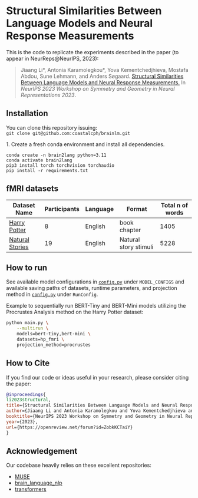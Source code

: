 # Structural Similarities Between Language Models and Neural Response Measurements

This is the code to replicate the experiments described in the paper (to appear in NeurReps@NeurIPS, 2023):

> Jiaang Li*, Antonia Karamolegkou*, Yova Kementchedjhieva, Mostafa Abdou, Sune Lehmann, and Anders Søgaard. [Structural Similarities Between Language Models and Neural Response Measurements.](https://openreview.net/forum?id=ZobkKCTaiY) In _NeurIPS 2023 Workshop on Symmetry and Geometry in Neural Representations 2023_.

## Installation
You can clone this repository issuing: <br>
`git clone git@github.com:coastalcph/brainlm.git`

1\. Create a fresh conda environment and install all dependencies.
```text
conda create -n brain2lang python=3.11
conda activate brain2lang
pip3 install torch torchvision torchaudio
pip install -r requirements.txt
```

## fMRI datasets

| Dataset Name                                                                     | Participants | Language        | Format                | Total n of words |
|----------------------------------------------------------------------------------|--------------|-----------------|-----------------------|------------------------------------|
| [Harry Potter](http://www.cs.cmu.edu/~fmri/plosone/)                             | 8            | English         | book chapter          | 1405                        |
| [Natural Stories](https://osf.io/eq2ba/?view_only=)                              | 19           | English         | Natural story stimuli | 5228                               |

## How to run

See available model configurations in [`config.py`](./src/config.py) under `MODEL_CONFIGS` and available saving paths of datasets, runtime parameters, and projection method in [`config.py`](./src/config.py) under `RunConfig`.

Example to sequentially run BERT-Tiny and BERT-Mini models utilizing the Procrustes Analysis method on the Harry Potter dataset:

```bash
python main.py \
    --multirun \
    models=bert-tiny,bert-mini \
    datasets=hp_fmri \
    projection_method=procrustes
```

## How to Cite
If you find our code or ideas useful in your research, please consider citing the paper:
```bibtex
@inproceedings{
li2023structural,
title={Structural Similarities Between Language Models and Neural Response Measurements},
author={Jiaang Li and Antonia Karamolegkou and Yova Kementchedjhieva and Mostafa Abdou and Sune Lehmann and Anders S{\o}gaard},
booktitle={NeurIPS 2023 Workshop on Symmetry and Geometry in Neural Representations},
year={2023},
url={https://openreview.net/forum?id=ZobkKCTaiY}
}
```

## Acknowledgement

Our codebase heavily relies on these excellent repositories:
- [MUSE](https://github.com/facebookresearch/MUSE)
- [brain_language_nlp](https://github.com/mtoneva/brain_language_nlp)
- [transformers](https://github.com/huggingface/transformers)